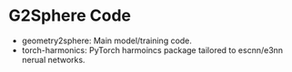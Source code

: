 # G2Sphere Code
- geometry2sphere: Main model/training code.
- torch-harmonics: PyTorch harmoincs package tailored to escnn/e3nn nerual networks.
